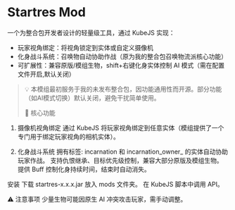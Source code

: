 # Startres Mod

一个为整合包开发者设计的轻量级工具，通过 KubeJS 实现：
- 玩家视角绑定：将视角锁定到实体或自定义摄像机
- 化身战斗系统：召唤物自动协助作战（原为我的整合包召唤物流派核心功能）
- 可扩展性：兼容原版/模组生物，shift+右键化身实体控制 AI 模式（需在配置文件开启,默认关闭）

> 💡 本模组最初服务于我的未发布整合包，因功能通用性而开源。部分功能（如AI模式切换）默认关闭，避免干扰简单使用。
>
> 🌟 核心功能
1. 摄像机视角绑定
通过 KubeJS 将玩家视角绑定到任意实体（模组提供了一个专门用于绑定玩家视角的相机实体）。

2. 化身战斗系统
拥有标签: incarnation 和 incarnation_owner_<ownerUUID> 的实体自动协助玩家作战。
支持仇恨继承、目标优先级控制，兼容大部分原版及模组生物。
提供 Buff 控制化身持续时间，结束时自动消失。

安装
下载 startres-x.x.x.jar 放入 mods 文件夹。
在 KubeJS 脚本中调用 API。

⚠️ 注意事项
少量生物可能因原生 AI 冲突攻击玩家，需手动调整。

